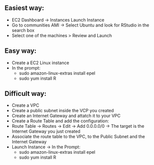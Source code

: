 ## Easiest way: 
* EC2 Dashboard -> Instances Launch Instance
* Go to communities AMI -> Select Ubuntu and look for RStudio in the search box
* Select one of the machines > Review and Launch

## Easy way:
* Create a EC2 Linux instance
* In the prompt: 
  * sudo amazon-linux-extras install epel
  * sudo yum install R

## Difficult way:
* Create a VPC
* Create a public subnet inside the VCP you created
* Create an Internet Gateway and attatch it to your VPC 
* Create a Route Table and add the configuration: 
* Route Table -> Routes -> Edit -> Add 0.0.0.0/0 -> The target is the Internet Gateway you just created 
* Associate the route table to the VPC, to the Public Subnet and the Internet Gateway 
* Launch Instance -> In the Prompt:
  * sudo amazon-linux-extras install epel
  * sudo yum install R
